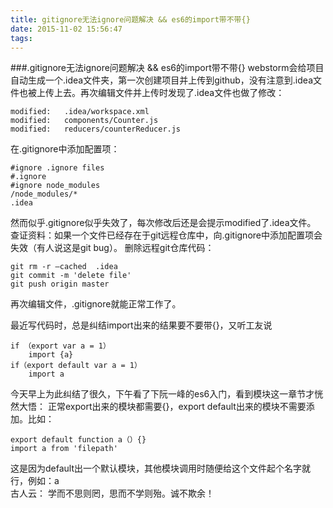 ```yaml
---
title: gitignore无法ignore问题解决 && es6的import带不带{}
date: 2015-11-02 15:56:47
tags:
---
```


###.gitignore无法ignore问题解决 && es6的import带不带{}
webstorm会给项目自动生成一个.idea文件夹，第一次创建项目并上传到github，没有注意到.idea文件也被上传上去。再次编辑文件并上传时发现了.idea文件也做了修改：


    modified:   .idea/workspace.xml
	modified:   components/Counter.js
	modified:   reducers/counterReducer.js

在.gitignore中添加配置项：

    #ignore .ignore files
    #.ignore
    #ignore node_modules
    /node_modules/*
    .idea

然而似乎.gitignore似乎失效了，每次修改后还是会提示modified了.idea文件。<br />
查证资料：如果一个文件已经存在于git远程仓库中，向.gitignore中添加配置项会失效（有人说这是git bug）。
删除远程git仓库代码：

    git rm -r —cached  .idea
    git commit -m 'delete file'
    git push origin master
再次编辑文件，.gitignore就能正常工作了。

最近写代码时，总是纠结import出来的结果要不要带{}，又听工友说

    if （export var a = 1）
        import {a}
    if（export default var a = 1）
        import a
今天早上为此纠结了很久，下午看了下阮一峰的es6入门，看到模块这一章节才恍然大悟：
正常export出来的模块都需要{}，export default出来的模块不需要添加。比如：

    export default function a（）{}
    import a from 'filepath'

这是因为default出一个默认模块，其他模块调用时随便给这个文件起个名字就行，例如：a <br />
古人云： 学而不思则罔，思而不学则殆。诚不欺余！